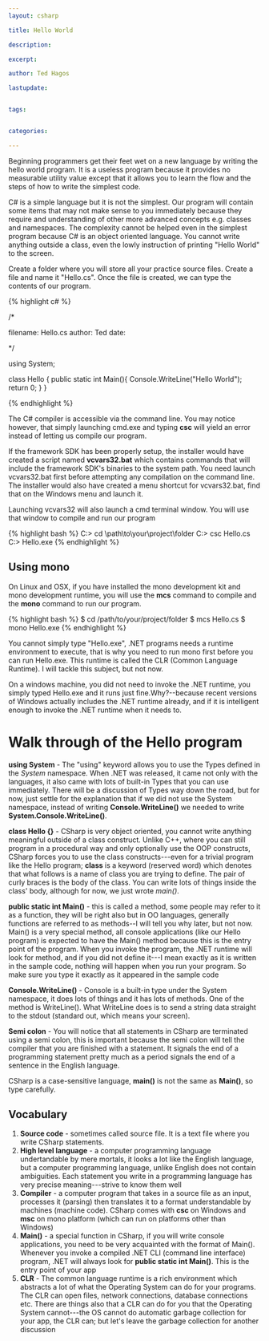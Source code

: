 ```yaml
---
layout: csharp

title: Hello World

description: 

excerpt: 

author: Ted Hagos

lastupdate: 


tags:


categories:

---
```



Beginning programmers get their feet wet on a new language by writing the hello world program. It is a useless program because it provides no measurable utility value except that it allows you to learn the flow and the steps of how to write the simplest code.

C# is a simple language but it is not the simplest. Our program will contain some items that may not make sense to you immediately because they require and understanding of other more advanced concepts e.g. classes and namespaces. The complexity cannot be helped even in the simplest program because C# is an object oriented language. You cannot write anything outside a class, even the lowly instruction of printing "Hello World" to the screen.

Create a folder where you will store all your practice source files. Create a file and name it "Hello.cs". Once the file is created, we can type the contents of our program.

{% highlight c# %}

/*

filename: Hello.cs
author: Ted
date: 

*/

using System;

class Hello {
  public static int Main(){
    Console.WriteLine("Hello World");
    return 0;
  }	
}

{% endhighlight %}

The C# compiler is accessible via the command line. You may notice however, that simply launching cmd.exe and typing **csc** will yield an error instead of letting us compile our program. 

If the framework SDK has been properly setup, the installer would have created a script named **vcvars32.bat** which contains commands that will include the framework SDK's binaries to the system path. You need launch vcvars32.bat first before attempting any compilation on the command line. The installer would also have created a menu shortcut for vcvars32.bat, find that on the Windows menu and launch it. 

Launching vcvars32 will also launch a cmd terminal window. You will use that window to compile and run our program

{% highlight bash %}
C:\> cd \path\to\your\project\folder
C:\> csc Hello.cs
C:\> Hello.exe 
{% endhighlight %}

## Using mono

On Linux and OSX, if you have installed the mono development kit and mono development runtime, you will use the **mcs** command to compile and the **mono** command to run our program.

{% highlight bash %}
$ cd /path/to/your/project/folder
$ mcs Hello.cs
$ mono Hello.exe
{% endhighlight %}

You cannot simply type "Hello.exe", .NET programs needs a runtime environment to execute, that is why you need to run mono first before you can run Hello.exe. This runtime is called the CLR (Common Language Runtime). I will tackle this subject, but not now.

On a windows machine, you did not need to invoke the .NET runtime, you simply typed Hello.exe and it runs just fine.Why?--because recent versions of Windows actually includes the .NET runtime already, and if it is intelligent enough to invoke the .NET runtime when it needs to. 

# Walk through of the Hello program 

**using System** - The "using" keyword allows you to use the Types defined in the *System* namespace. When .NET was released, it came not only with the languages, it also came with lots of built-in Types that you can use immediately. There will be a discussion of Types way down the road, but for now, just settle for the explanation that if we did not use the System namespace, instead of writing **Console.WriteLine()** we needed to write **System.Console.WriteLine()**.  

**class Hello {}** - CSharp is very object oriented, you cannot write anything meaningful outside of a class construct. Unlike C++, where you can still program in a procedural way and only optionally use the OOP constructs, CSharp forces you to use the class constructs---even for a trivial program like the Hello program; **class** is a keyword (reserved word) which denotes that what follows is a name of class you are trying to define.  The pair of curly braces is the body of the class. You can write lots of things inside the class' body, although for now, we just wrote *main()*.

**public static int Main()** - this is called a method, some people may refer to it as a function, they will be right also but in OO languages, generally functions are referred to as methods--I will tell you why later, but not now. Main() is a very special method, all console applications (like our Hello program) is expected to have the Main() method because this is the entry point of the program. When you invoke the program, the .NET runtime will look for method, and if you did not define it---I mean exactly as it is written in the sample code, nothing will happen when you run your program. So make sure you type it exactly as it appeared in the sample code

**Console.WriteLine()** - Console is a built-in type under the System namespace, it does lots of things and it has lots of methods. One of the method is WriteLine(). What WriteLine does is to send a string data straight to the stdout (standard out, which means your screen). 

**Semi colon** - You will notice that all statements in CSharp are terminated using a semi colon, this is important because the semi colon will tell the compiler that you are finished with a statement. It signals the end of a programming statement pretty much as a period signals the end of a sentence in the English language. 

CSharp is a case-sensitive language, **main()** is not the same as **Main()**, so type carefully.


## Vocabulary

1. **Source code** - sometimes called source file. It is a text file where you write CSharp statements.
2. **High level language** - a computer programming language undertandable by mere mortals, it looks a lot like the English language, but a computer programming language, unlike English does not contain ambiguities. Each statement you write in a programming language has very precise meaning---strive to know them well
3. **Compiler** - a computer program that takes in a source file as an input, processes it (parsing) then translates it to a format understandable by machines (machine code). CSharp comes with **csc** on Windows and **msc** on mono platform (which can run on platforms other than Windows)
4. **Main()** - a special function in CSharp, if you will write console applications, you need to be very acquainted with the format of Main(). Whenever you invoke a compiled .NET CLI (command line interface) program, .NET will always look for **public static int Main()**. This is the entry point of your app
5. **CLR** - The common language runtime is a rich environment which abstracts a lot of what the Operating System can do for your programs. The CLR can open files, network connections, database connections etc. There are things also that a CLR can do for you that the Operating System cannot---the OS cannot do automatic garbage collection for your app, the CLR can; but let's leave the garbage collection for another discussion
